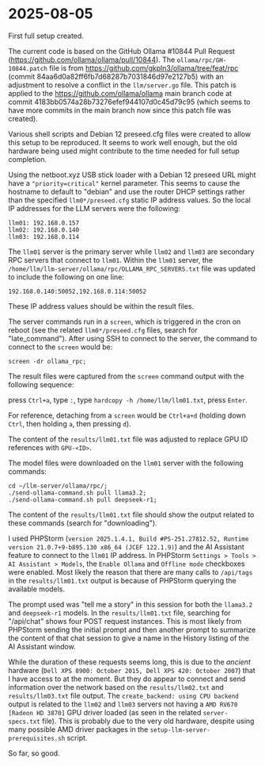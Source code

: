 2025-08-05
==========

First full setup created.

The current code is based on the GitHub Ollama #10844 Pull Request
(https://github.com/ollama/ollama/pull/10844).  The
`ollama/rpc/GH-10844.patch` file is from
https://github.com/gkpln3/ollama/tree/feat/rpc (commit
84aa6d0a82ff6fb7d68287b7031846d97e2127b5) with an adjustment to resolve
a conflict in the `llm/server.go` file.  This patch is applied to the
https://github.com/ollama/ollama main branch code at commit
4183bb0574a28b73276efef944107d0c45d79c95 (which seems to have more
commits in the main branch now since this patch file was created).

Various shell scripts and Debian 12 preseed.cfg files were created to
allow this setup to be reproduced.  It seems to work well enough, but
the old hardware being used might contribute to the time needed for
full setup completion.

Using the netboot.xyz USB stick loader with a Debian 12 preseed URL
might have a `"priority=critical"` kernel parameter.  This seems to
cause the hostname to default to "debian" and use the router DHCP
settings rather than the specified `llm0*/preseed.cfg` static IP
address values.  So the local IP addresses for the LLM servers were the
following:
```
llm01: 192.168.0.157
llm02: 192.168.0.140
llm03: 192.168.0.114
```

The `llm01` server is the primary server while `llm02` and `llm03` are
secondary RPC servers that connect to `llm01`.  Within the `llm01`
server, the `/home/llm/llm-server/ollama/rpc/OLLAMA_RPC_SERVERS.txt`
file was updated to include the following on one line:
```
192.168.0.140:50052,192.168.0.114:50052
```

These IP address values should be within the result files.

The server commands run in a `screen`, which is triggered in the cron
on reboot (see the related `llm0*/preseed.cfg` files, search for
"late_command").  After using SSH to connect to the server, the command
to connect to the `screen` would be:
```
screen -dr ollama_rpc;
```

The result files were captured from the `screen` command output with
the following sequence:

press `Ctrl+a`, type `:`, type `hardcopy -h /home/llm/llm01.txt`,
press `Enter`.

For reference, detaching from a `screen` would be `Ctrl+a+d` (holding
down `Ctrl`, then holding `a`, then pressing `d`).

The content of the `results/llm01.txt` file was adjusted to replace
GPU ID references with `GPU-<ID>`.

The model files were downloaded on the `llm01` server with the
following commands:
```
cd ~/llm-server/ollama/rpc/;
./send-ollama-command.sh pull llama3.2;
./send-ollama-command.sh pull deepseek-r1;
```

The content of the `results/llm01.txt` file should show the output
related to these commands (search for "downloading").

I used PHPStorm (`version 2025.1.4.1, Build #PS-251.27812.52, Runtime
version 21.0.7+9-b895.130 x86_64 (JCEF 122.1.9)`) and the AI Assistant
feature to connect to the `llm01` IP address.  In PHPStorm `Settings >
Tools > AI Assistant > Models`, the `Enable Ollama` and `Offline mode`
checkboxes were enabled.  Most likely the reason that there are many
calls to `/api/tags` in the `results/llm01.txt` output is because of
PHPStorm querying the available models.

The prompt used was "tell me a story" in this session for both the
`llama3.2` and `deepseek-r1` models.  In the `results/llm01.txt` file,
searching for "/api/chat" shows four POST request instances.  This is
most likely from PHPStorm sending the initial prompt and then another
prompt to summarize the content of that chat session to give a name in
the History listing of the AI Assistant window.

While the duration of these requests seems long, this is due to the
*ancient* hardware (`Dell XPS 8900: October 2015, Dell XPS 420: October
2007`) that I have access to at the moment.  But they do appear to
connect and send information over the network based on the
`results/llm02.txt` and `results/llm03.txt` file output.  The
`create_backend: using CPU backend` output is related to the `llm02`
and `llm03` servers not having a `AMD RV670 [Radeon HD 3870]` GPU
driver loaded (as seen in the related `server-specs.txt` file).  This
is probably due to the very old hardware, despite using many possible
AMD driver packages in the `setup-llm-server-prerequisites.sh` script.

So far, so good.

